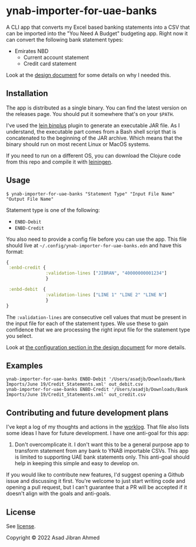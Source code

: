 # ynab-importer-for-uae-banks

A CLI app that converts my Excel based banking statements into a CSV that can be imported into the "You Need A Budget" budgeting app. Right now it can convert the following bank statement types:
- Emirates NBD
  - Current account statement
  - Credit card statement

Look at the [design document](design.md) for some details on why I needed this.

## Installation

The app is distributed as a single binary. You can find the latest version on the releases page. You should put it somewhere that's on your `$PATH`.

I've used the [lein binplus](https://github.com/BrunoBonacci/lein-binplus) plugin to generate an executable JAR file. As I understand, the executable part comes from a Bash shell script that is concatenated to the beginning of the JAR archive. Which means that the binary should run on most recent Linux or MacOS systems.

If you need to run on a different OS, you can download the Clojure code from this repo and compile it with [leiningen](http://leiningen.org).

## Usage

```shell
$ ynab-importer-for-uae-banks "Statement Type" "Input File Name" "Output File Name"
```

Statement type is one of the following:
- `ENBD-Debit`
- `ENBD-Credit`

You also need to provide a config file before you can use the app. This file should live at `~/.config/ynab-importer-for-uae-banks.edn` and have this format:

```clojure
{
 :enbd-credit {
               :validation-lines ["JIBRAN", "40000000001234"]
               }

 :enbd-debit  {
               :validation-lines ["LINE 1" "LINE 2" "LINE N"]
               }
}
```

The `:validation-lines` are consecutive cell values that must be present in the input file for each of the statement types. We use these to gain confidence that we are processing the right input file for the statement type you select.

Look at [the configuration section in the design document](design.md#config-file) for more details.

## Examples

    ynab-importer-for-uae-banks ENBD-Debit '/Users/asadjb/Downloads/Bank Imports/June 19/Credit_Statements.xml' out_debit.csv
    ynab-importer-for-uae-banks ENBD-Credit '/Users/asadjb/Downloads/Bank Imports/June 19/Credit_Statements.xml' out_credit.csv

## Contributing and future development plans
I've kept a log of my thoughts and actions in the [worklog](worklog.md). That file also lists some ideas I have for future development. I have one anti-goal for this app:
1. Don't overcomplicate it. I don't want this to be a general purpose app to transform statement from any bank to YNAB importable CSVs. This app is limited to supporting UAE bank statements only. This anti-goal should help in keeping this simple and easy to develop on.

If you would like to contribute new features, I'd suggest opening a Github issue and discussing it first. You're welcome to just start writing code and opening a pull request, but I can't guarantee that a PR will be accepted if it doesn't align with the goals and anti-goals.

## License
See [license](LICENSE).

Copyright © 2022 Asad Jibran Ahmed
